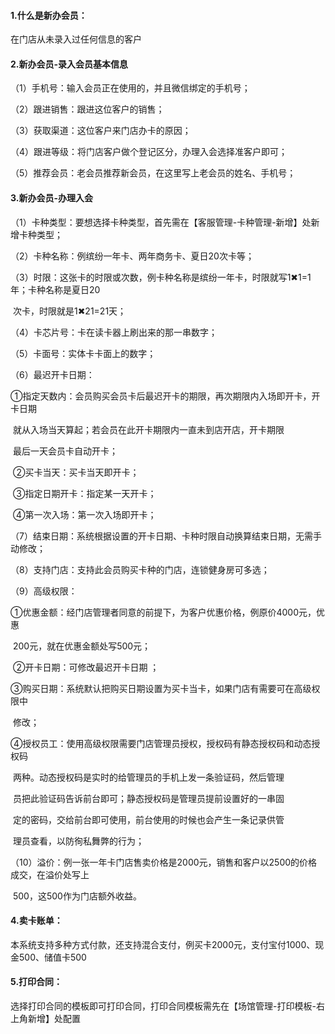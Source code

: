 #### 1.什么是新办会员：

在门店从未录入过任何信息的客户

#### 2.新办会员-录入会员基本信息

   （1）手机号：输入会员正在使用的，并且微信绑定的手机号；

   （2）跟进销售：跟进这位客户的销售；

   （3）获取渠道：这位客户来门店办卡的原因；

   （4）跟进等级：将门店客户做个登记区分，办理入会选择准客户即可；

   （5）推荐会员：老会员推荐新会员，在这里写上老会员的姓名、手机号；

#### 3.新办会员-办理入会

   （1）卡种类型：要想选择卡种类型，首先需在【客服管理-卡种管理-新增】处新增卡种类型；

   （2）卡种名称：例缤纷一年卡、两年商务卡、夏日20次卡等；

   （3）时限：这张卡的时限或次数，例卡种名称是缤纷一年卡，时限就写1✖1=1年；卡种名称是夏日20    

​                  次卡，时限就是1✖21=21天；

   （4）卡芯片号：卡在读卡器上刷出来的那一串数字；

   （5）卡面号：实体卡卡面上的数字；

   （6）最迟开卡日期： 

​              ①指定天数内：会员购买会员卡后最迟开卡的期限，再次期限内入场即开卡，开卡日期                        

​                                         就从入场当天算起；若会员在此开卡期限内一直未到店开店，开卡期限                      

​                                         最后一天会员卡自动开卡；

​              ②买卡当天：买卡当天即开卡；

​              ③指定日期开卡：指定某一天开卡；

​              ④第一次入场：第一次入场即开卡；

   （7）结束日期：系统根据设置的开卡日期、卡种时限自动换算结束日期，无需手动修改；

   （8）支持门店：支持此会员购买卡种的门店，连锁健身房可多选；

   （9）高级权限：

​                       ①优惠金额：经门店管理者同意的前提下，为客户优惠价格，例原价4000元，优惠

​                                              200元，就在优惠金额处写500元；

​                       ②开卡日期：可修改最迟开卡日期 ；

​                       ③购买日期：系统默认把购买日期设置为买卡当卡，如果门店有需要可在高级权限中

​                                               修改；     

​                       ④授权员工：使用高级权限需要门店管理员授权，授权码有静态授权码和动态授权码

​                                               两种。动态授权码是实时的给管理员的手机上发一条验证码，然后管理

​                                               员把此验证码告诉前台即可；静态授权码是管理员提前设置好的一串固

​                                               定的密码，交给前台即可使用，前台使用的时候也会产生一条记录供管

​                                               理员查看，以防徇私舞弊的行为；    

   （10）溢价：例一张一年卡门店售卖价格是2000元，销售和客户以2500的价格成交，在溢价处写上

​                  500，这500作为门店额外收益。

#### 4.卖卡账单：

本系统支持多种方式付款，还支持混合支付，例买卡2000元，支付宝付1000、现金500、储值卡500

#### 5.打印合同：

选择打印合同的模板即可打印合同，打印合同模板需先在【场馆管理-打印模板-右上角新增】处配置
